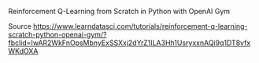 Reinforcement Q-Learning from Scratch in Python with OpenAI Gym

Source https://www.learndatasci.com/tutorials/reinforcement-q-learning-scratch-python-openai-gym/?fbclid=IwAR2WkFnOpsMbnyExSSXxj2dYrZ1ILA3Hh1UsryxxnAQi9q1DT8vfxWKdOXA